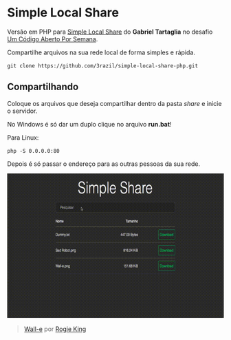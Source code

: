 # Simple Local Share
Versão em PHP para [Simple Local Share](https://github.com/grntartaglia/simple-local-share) do **Gabriel Tartaglia** no desafio [Um Código Aberto Por Semana](http://cappu.com.br/).

Compartilhe arquivos na sua rede local de forma simples e rápida.

```shell
git clone https://github.com/3razil/simple-local-share-php.git
```

## Compartilhando

Coloque os arquivos que deseja compartilhar dentro da pasta  _share_ e inicie o servidor. 

No Windows é só dar um duplo clique no arquivo **run.bat**!

Para Linux:

```shell
php -S 0.0.0.0:80
```

Depois é só passar o endereço para as outras pessoas da sua rede.

![Simple Local Share](demo.gif)

> [Wall-e](https://dribbble.com/shots/2357921-Wall-e) por [Rogie King](https://dribbble.com/rogie)
